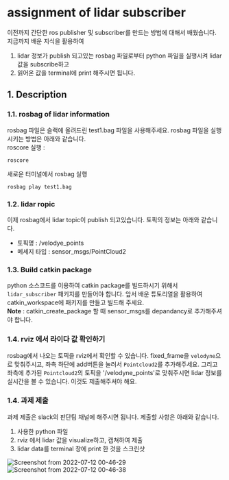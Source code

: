 # assignment of lidar subscriber
이전까지 간단한 ros publisher 및 subscriber를 만드는 방법에 대해서 배웠습니다. 지금까지 배운 지식을 활용하여
1. lidar 정보가 publish 되고있는 rosbag 파일로부터 python 파일을 실행시켜 lidar 값을 subscribe하고 
2. 읽어온 값을 terminal에 print 해주시면 됩니다. 

## 1. Description
### 1.1. rosbag of lidar information
rosbag 파일은 슬랙에 올려드린 test1.bag 파일을 사용해주세요. rosbag 파일을 실행시키는 방법은 아래와 같습니다. \
roscore 실행 : 
```
roscore
```
새로운 터미널에서 rosbag 실행
```
rosbag play test1.bag
```

### 1.2. lidar ropic
이제 rosbag에서 lidar topic이 publish 되고있습니다. 토픽의 정보는 아래와 같습니다. 
* 토픽명 : /velodye_points 
* 메세지 타입 : sensor_msgs/PointCloud2

### 1.3. Build catkin package 
python 소스코드를 이용하여 catkin package를 빌드하시기 위해서 `lidar_subscriber` 패키지를 만들어야 합니다. 앞서 배운 튜토리얼을 활용하여 catkin_workspace에 패키지를 만들고 빌드해 주세요. \
**Note** : catkin_create_package 할 때 sensor_msgs를 depandancy로 추가해주셔야 합니다.

### 1.4. rviz 에서 라이다 값 확인하기
rosbag에서 나오는 토픽을 rviz에서 확인할 수 있습니다. fixed_frame을 `velodyne`으로 맞춰주시고, 좌측 하단에 add버튼을 눌러서 `Pointcloud2`를 추가해주세요. 그리고 좌측에 추가된 `Pointcloud2`의 토픽을 '/velodyne_points'로 맞춰주시면 lidar 정보를 실시간을 볼 수 있습니다. 이것도 제출해주셔야 해요.

### 1.4. 과제 제출
과제 제출은 slack의 판단팀 채널에 해주시면 됩니다. 제출할 사항은 아래와 같습니다.
1. 사용한 python 파일
2. rviz 에서 lidar 값을 visualize하고, 캡쳐하여 제출
3. lidar data를 terminal 창에 print 한 것을 스크린샷

![Screenshot from 2022-07-12 00-46-29](https://user-images.githubusercontent.com/78340346/178304196-d3b3a762-d1ac-47fb-9afd-eb66702b4f9a.png)
![Screenshot from 2022-07-12 00-46-38](https://user-images.githubusercontent.com/78340346/178304213-1c59ccfd-0e76-493c-a1cd-8868ea016246.png)

  



